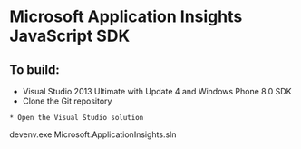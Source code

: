 ﻿# Microsoft Application Insights JavaScript SDK

## To build:

* Visual Studio 2013 Ultimate with Update 4 and Windows Phone 8.0 SDK
* Clone the Git repository 

```
* Open the Visual Studio solution 
```
devenv.exe Microsoft.ApplicationInsights.sln
```